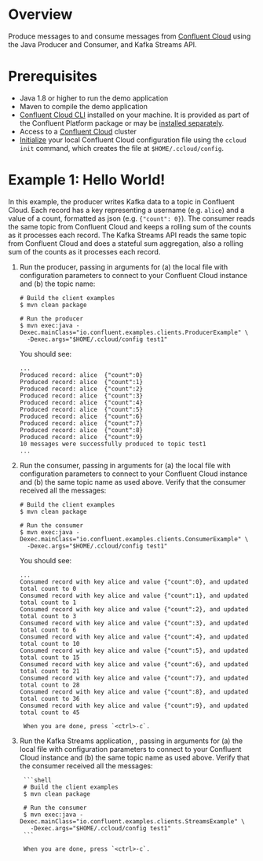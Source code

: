 # Overview

Produce messages to and consume messages from [Confluent Cloud](https://www.confluent.io/confluent-cloud/) using the Java Producer and Consumer, and Kafka Streams API.


# Prerequisites

* Java 1.8 or higher to run the demo application
* Maven to compile the demo application
* [Confluent Cloud CLI](https://docs.confluent.io/current/cloud/cli/install.html) installed on your machine. It is provided as part of the Confluent Platform package or may be [installed separately](https://docs.confluent.io/current/cloud/cli/install.html).
* Access to a [Confluent Cloud](https://www.confluent.io/confluent-cloud/) cluster
* [Initialize](https://docs.confluent.io/current/cloud/cli/multi-cli.html#connect-ccloud-cli-to-a-cluster) your local Confluent Cloud configuration file using the `ccloud init` command, which creates the file at `$HOME/.ccloud/config`.

# Example 1: Hello World!

In this example, the producer writes Kafka data to a topic in Confluent Cloud. 
Each record has a key representing a username (e.g. `alice`) and a value of a count, formatted as json (e.g. `{"count": 0}`).
The consumer reads the same topic from Confluent Cloud and keeps a rolling sum of the counts as it processes each record.
The Kafka Streams API reads the same topic from Confluent Cloud and does a stateful sum aggregation, also a rolling sum of the counts as it processes each record.

1. Run the producer, passing in arguments for (a) the local file with configuration parameters to connect to your Confluent Cloud instance and (b) the topic name:

	```shell
	# Build the client examples
	$ mvn clean package
	
	# Run the producer
	$ mvn exec:java -Dexec.mainClass="io.confluent.examples.clients.ProducerExample" \
	  -Dexec.args="$HOME/.ccloud/config test1"
	```

	You should see:
	
	```shell
	...
	Produced record: alice	{"count":0}
	Produced record: alice	{"count":1}
	Produced record: alice	{"count":2}
	Produced record: alice	{"count":3}
	Produced record: alice	{"count":4}
	Produced record: alice	{"count":5}
	Produced record: alice	{"count":6}
	Produced record: alice	{"count":7}
	Produced record: alice	{"count":8}
	Produced record: alice	{"count":9}
	10 messages were successfully produced to topic test1
	...
	```

2. Run the consumer, passing in arguments for (a) the local file with configuration parameters to connect to your Confluent Cloud instance and (b) the same topic name as used above. Verify that the consumer received all the messages:

	```shell
	# Build the client examples
	$ mvn clean package
	
	# Run the consumer
	$ mvn exec:java -Dexec.mainClass="io.confluent.examples.clients.ConsumerExample" \
	  -Dexec.args="$HOME/.ccloud/config test1"
	```

	You should see:

	```
	...
	Consumed record with key alice and value {"count":0}, and updated total count to 0
	Consumed record with key alice and value {"count":1}, and updated total count to 1
	Consumed record with key alice and value {"count":2}, and updated total count to 3
	Consumed record with key alice and value {"count":3}, and updated total count to 6
	Consumed record with key alice and value {"count":4}, and updated total count to 10
	Consumed record with key alice and value {"count":5}, and updated total count to 15
	Consumed record with key alice and value {"count":6}, and updated total count to 21
	Consumed record with key alice and value {"count":7}, and updated total count to 28
	Consumed record with key alice and value {"count":8}, and updated total count to 36
	Consumed record with key alice and value {"count":9}, and updated total count to 45
	```

        When you are done, press `<ctrl>-c`.

3. Run the Kafka Streams application, , passing in arguments for (a) the local file with configuration parameters to connect to your Confluent Cloud instance and (b) the same topic name as used above. Verify that the consumer received all the messages:

        ```shell
        # Build the client examples
        $ mvn clean package

        # Run the consumer
        $ mvn exec:java -Dexec.mainClass="io.confluent.examples.clients.StreamsExample" \
          -Dexec.args="$HOME/.ccloud/config test1"
        ```

        When you are done, press `<ctrl>-c`.

